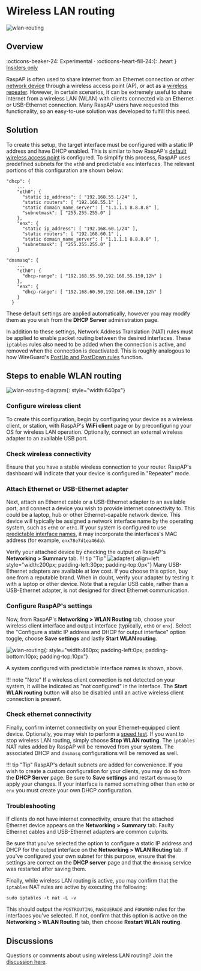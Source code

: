 # Wireless LAN routing

![wlan-routing](https://github.com/user-attachments/assets/2ddf3971-f230-425f-9391-b5e7ebc0a1ca)

## Overview
:octicons-beaker-24: Experimental · :octicons-heart-fill-24:{: .heart } [Insiders only](index.md)

RaspAP is often used to share internet from an Ethernet connection or other [network device](net-devices.md) through a wireless access point (AP), or act as a [wireless repeater](../features-core/repeater.md). However, in certain scenarios, it can be extremely useful to share internet from a wireless LAN (WLAN) with clients connected via an Ethernet or USB-Ethernet connection. Many RaspAP users have requested this functionality, so an easy-to-use solution was developed to fulfill this need.

## Solution
To create this setup, the target interface must be configured with a static IP address and have DHCP enabled. This is similar to how RaspAP's [default wireless access point](../get-started/defaults.md#networking-defaults) is configured. To simplify this process, RaspAP uses predefined subnets for the `eth0` and predictable `enx` interfaces. The relevant portions of this configuration are shown below:

```
"dhcp": {
    ...
    "eth0": {
      "static ip_address": [ "192.168.55.1/24" ],
      "static routers": [ "192.168.55.1" ],
      "static domain_name_server": [ "1.1.1.1 8.8.8.8" ],
      "subnetmask": [ "255.255.255.0" ]
    },
    "enx": {
      "static ip_address": [ "192.168.60.1/24" ],
      "static routers": [ "192.168.60.1" ],
      "static domain_name_server": [ "1.1.1.1 8.8.8.8" ],
      "subnetmask": [ "255.255.255.0" ]
    }
```

```
"dnsmasq": {
    ...
    "eth0": {
      "dhcp-range": [ "192.168.55.50,192.168.55.150,12h" ]
    },
    "enx": {
      "dhcp-range": [ "192.168.60.50,192.168.60.150,12h" ]
    }
  }
```

These default settings are applied automatically, however you may modify them as you wish from the **DHCP Server** administration page.

In addition to these settings, Network Address Translation (NAT) rules must be applied to enable packet routing between the desired interfaces. These `iptables` rules also need to be added when the connection is active, and removed when the connection is deactivated. This is roughly analogous to how WireGuard's [PostUp and PostDown rules](../features-core/wireguard.md#tunneling-traffic) function. 

## Steps to enable WLAN routing

![wlan-routing-diagram](https://github.com/RaspAP/raspap-webgui/assets/229399/aa88a477-3a78-43e3-ae70-b6de99414452){: style="width:640px"}


### Configure wireless client
To create this configuration, begin by configuring your device as a wireless client, or station, with RaspAP's **WiFi client** page or by preconfiguring your OS for wireless LAN operation. Optionally, connect an external wireless adapter to an available USB port.

### Check wireless connectivity
Ensure that you have a stable wireless connection to your router. RaspAP's dashboard will indicate that your device is configured in "Repeater" mode. 

### Attach Ethernet or USB-Ethernet adapter
Next, attach an Ethernet cable or a USB-Ethernet adapter to an available port, and connect a device you wish to provide internet connectivity to. This could be a laptop, hub or other Ethernet-capable network device. This device will typically be assigned a network interface name by the operating system, such as `eth0` or `eth1`. If your system is configured to use [predictable interface names](https://wiki.debian.org/NetworkInterfaceNames), it may incorporate the interfaces's MAC address (for example, `enx78e7d1ea46da`).

Verify your attached device by checking the output on RaspAP's **Networking > Summary** tab.
!!! tip "Tip"
    ![adapter](https://github.com/RaspAP/raspap-webgui/assets/229399/7fa8ea1a-c10f-4c91-99c3-998b3a177b58){ align=left style="width:200px; padding-left:30px; padding-top:0px"} Many USB-Ethernet adapters are available at low cost. If you choose this option, buy one from a reputable brand. When in doubt, verify your adapter by testing it with a laptop or other device. Note that a regular USB cable, rather than a USB-Ethernet adapter, is not designed for direct Ethernet communication.

### Configure RaspAP's settings
Now, from RaspAP's **Networking > WLAN Routing** tab, choose your wireless client interface and output interface (typically, `eth0` or `enx`). Select the "Configure a static IP address and DHCP for output interface" option toggle, choose **Save settings**  and lastly **Start WLAN routing**.

![wlan-routing](https://github.com/RaspAP/raspap-webgui/assets/229399/f721a4bc-0aad-400e-aec1-ef10ce2a12a5){: style="width:460px; padding-left:0px; padding-bottom:10px; padding-top:10px"}

A system configured with predictable interface names is shown, above.

!!! note "Note"
    If a wireless client connection is not detected on your system, it will be indicated as "not configured" in the interface. The **Start WLAN routing** button will also be disabled until an active wireless client connection is present. 

### Check ethernet connectivity
Finally, confirm internet connectivity on your Ethernet-equipped client device. Optionally, you may wish to perform a [speed test](speedtest.md). If you want to stop wireless LAN routing, simply choose **Stop WLAN routing**. The `iptables` NAT rules added by RaspAP will be removed from your system. The associated DHCP and `dnsmasq` configurations will be removed as well.

!!! tip "Tip"
    RaspAP's default subnets are added for convenience. If you wish to create a custom configuration for your clients, you may do so from the **DHCP Server** page. Be sure to **Save settings** and restart `dsnmasq` to apply your changes. If your interface is named something other than `eth0` or `enx` you must create your own DHCP configuration.

### Troubleshooting
If clients do not have internet connectivity, ensure that the attached Ethernet device appears on the **Networking > Summary** tab. Faulty Ethernet cables and USB-Ethernet adapters are common culprits.

Be sure that you've selected the option to configure a static IP address and DHCP for the output interface on the **Networking > WLAN Routing** tab. If you've configured your own subnet for this purpose, ensure that the settings are correct on the **DHCP server** page and that the `dnsmasq` service was restarted after saving them.

Finally, while wireless LAN routing is active, you may confirm that the `iptables` NAT rules are active by executing the following:

```
sudo iptables -t nat -L -v
```

This should output the `POSTROUTING`, `MASQUERADE` and `FORWARD` rules for the interfaces you've selected. If not, confirm that this option is active on the **Networking > WLAN Routing** tab, then choose **Restart WLAN routing**.

## Discussions
Questions or comments about using wireless LAN routing? Join the [discussion here](https://github.com/RaspAP/raspap-webgui/discussions/).




